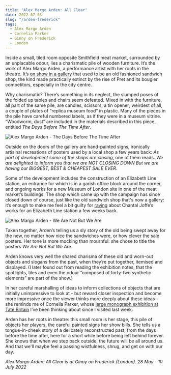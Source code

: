 ```yaml
---
title: "Alex Margo Arden: All Clear"
date: 2022-07-03
slug: "/arden-frederick"
tags:
  - Alex Margo Arden
  - Cornelia Parker
  - Ginny on Frederick
  - London
---
```


Inside a small, tiled room opposite Smithfield meat market, surrounded by an unplacable odour, lies a charismatic pile of wooden furniture. It’s the work of Alex Margo Arden, a performance artist with her roots in the theatre. It’s [on show in a gallery](https://ginnyonfrederick.com/) that used to be an old fashioned sandwich shop, the kind made practically extinct by the rise of Pret and its bougier competitors, especially in the city centre.

Why charismatic? There’s something in its neglect, the slumped poses of the folded up tables and chairs seem defeated. Mixed in with the furniture, all part of the same pile, are candles, scissors, a tin opener; weirdest of all, a couple of plates of “replica museum food” in plastic. Many of the pieces in the pile have careful numbered labels, as if they were in a museum vitrine. “Woodworm, dust” are included in the materials described in this piece, entitled *The Days Before The Time After*.

![Alex Margo Arden - The Days Before The Time After](/arden-frederick-1.jpeg)

Outside on the doors of the gallery are hand-painted signs, ironically artisinal recreations of  posters used by a local shop a few years back: *As part of development some of the shops are closing*, one of them reads. *We are delighted to inform you that we are NOT CLOSING DOWN But we are having our BIGGEST, BEST & CHEAPEST SALE EVER*.

Some of the development includes the construction of an Elizabeth Line station, an entrance for which is in a garish office block around the corner, and ongoing works for a new Museum of London site in one of the meat market’s buildings. The shop which came up with the campaign has since closed down of course, just like the old sandwich shop that's now a gallery: it’s enough to make me feel a bit guilty for [raving](/joffe-whitechapel) about Chantal Joffe’s works for an Elizabeth Line station a few weeks back.

![Alex Margo Arden - We Are Not But We Are](/arden-frederick-2.jpeg)

Taken together, Arden’s telling us a sly story of the old being swept away for the new, no matter how nice the sandwiches were, or how clever the sale posters. Her tone is more mocking than mournful: she chose to title the posters *We Are Not But We Are*.

Arden knows very well the shared charisma of these old and worn-out objects and slogans from the past, when they’re put together, itemised and displayed. (I later found out from reading the exhibition notes, that the spotlights, tiles and even the odour ”composed of forty-two synthetic elements” are part of the show.) 

In her careful marshalling of ideas to inform collections of objects that are initially unimpressive to look at - but reward closer inspection and become more impressive once the viewer thinks more deeply about these ideas - she reminds me of Cornelia Parker, whose [large monograph exhibition at Tate Britain](https://www.tate.org.uk/whats-on/tate-britain/cornelia-parker) I’ve been thinking about since I visited last week.

Arden has her roots in theatre: this small room is her stage, this pile of objects her players, the careful painted signs her show bills. She tells us a tongue-in-cheek story of a delicately reconstructed past, from the days before the time after, here for a short while before being left behind forever. She knows that when we step back outside, the future will be all around us. And that we'll maybe feel a passing wistfulness, shrug, and get on with our day. 

*Alex Margo Arden: All Clear is at Ginny on Frederick (London). 28 May - 10 July 2022*
